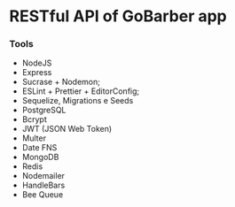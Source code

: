 # RESTful API of GoBarber app


### Tools

- NodeJS
- Express
- Sucrase + Nodemon;
- ESLint + Prettier + EditorConfig;
- Sequelize, Migrations e Seeds
- PostgreSQL
- Bcrypt
- JWT (JSON Web Token)
- Multer
- Date FNS
- MongoDB
- Redis
- Nodemailer
- HandleBars
- Bee Queue
